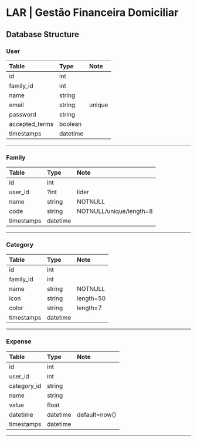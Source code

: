 # LAR | Gestão Financeira Domiciliar

## Database Structure

### User

| Table          | Type     | Note   |
| :---           | :---     | :---   |
| id             | int      |        |
| family_id      | int      |        |
| name           | string   |        |
| email          | string   | unique |
| password       | string   |        |
| accepted_terms | boolean  |        |
| timestamps     | datetime |        |

---

### Family

| Table      | Type     | Note                    |
| :---       | :---     | :---                    |
| id         | int      |                         |
| user_id    | ?int     | lider                   |
| name       | string   | NOTNULL                 |
| code       | string   | NOTNULL/unique/length=8 |
| timestamps | datetime |                         |

---

### Category

| Table      | Type     | Note      |
| :---       | :---     | :---      |
| id         | int      |           |
| family_id  | int      |           |
| name       | string   | NOTNULL   |
| icon       | string   | length=50 |
| color      | string   | length=7  |
| timestamps | datetime |           |

---

### Expense

| Table       | Type     | Note          |
| :---        | :---     | :---          |
| id          | int      |               |
| user_id     | int      |               |
| category_id | string   |               |
| name        | string   |               |
| value       | float    |               |
| datetime    | datetime | default=now() |
| timestamps  | datetime |               |

---

